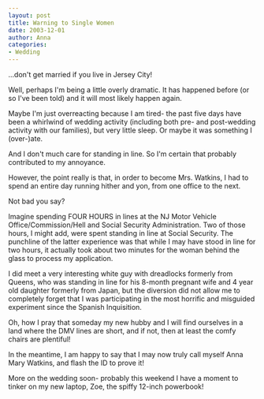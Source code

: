 ```yaml
---
layout: post
title: Warning to Single Women
date: 2003-12-01
author: Anna
categories:
- Wedding
---
```


<p>...don't get married if you live in Jersey City!</p>
<p>Well, perhaps I'm being a little overly dramatic. It has happened
before (or so I've been told) and it will most likely happen again.</p>
<p>Maybe I'm just overreacting because I am tired- the past five days
have been a whirlwind of wedding activity (including both pre- and
post-wedding activity with our families), but very little sleep. Or
maybe it was something I (over-)ate.</p>
<p>And I don't much care for standing in line. So I'm certain that
probably contributed to my annoyance.</p>
<p>However, the point really is that, in order to become Mrs. Watkins,
I had to spend an entire day running hither and yon, from one office to
the next.</p>
<p>Not bad you say?</p>
<p>Imagine spending FOUR HOURS in lines at the NJ Motor Vehicle
Office/Commission/Hell and Social Security Administration. Two of those
hours, I might add, were spent standing in line at Social Security. The
punchline of the latter experience was that while I may have stood in
line for two hours, it actually took about two minutes for the woman
behind the glass to process my application.</p>
<p>I did meet a very interesting white guy with dreadlocks formerly
from Queens, who was standing in line for his 8-month pregnant wife and
4 year old daughter formerly from Japan, but the diversion did not
allow me to completely forget that I was participating in the most
horrific and misguided experiment since the Spanish Inquisition.</p>
<p>Oh, how I pray that someday my new hubby and I will find ourselves
in a land where the DMV lines are short, and if not, then at least the
comfy chairs are plentiful!</p>
<p>In the meantime, I am happy to say that I may now truly call myself
Anna Mary Watkins, and flash the ID to prove it!</p>
<p>More on the wedding soon- probably this weekend I have a moment to
tinker on my new laptop, Zoe, the spiffy 12-inch powerbook!</p>